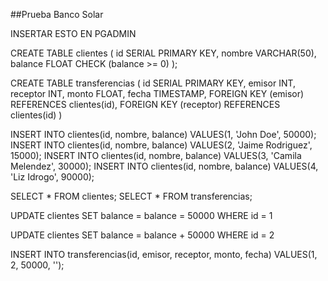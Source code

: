 ##Prueba Banco Solar

INSERTAR ESTO EN PGADMIN

CREATE TABLE clientes (
id SERIAL PRIMARY KEY,
nombre VARCHAR(50),
balance FLOAT CHECK (balance >= 0)
);

CREATE TABLE transferencias (
id SERIAL PRIMARY KEY,
emisor INT,
receptor INT,
monto FLOAT,
fecha TIMESTAMP,
FOREIGN KEY (emisor) REFERENCES clientes(id),
FOREIGN KEY (receptor) REFERENCES clientes(id)
)

INSERT INTO clientes(id, nombre, balance)
VALUES(1, 'John Doe', 50000);
INSERT INTO clientes(id, nombre, balance)
VALUES(2, 'Jaime Rodriguez', 15000);
INSERT INTO clientes(id, nombre, balance)
VALUES(3, 'Camila Melendez', 30000);
INSERT INTO clientes(id, nombre, balance)
VALUES(4, 'Liz Idrogo', 90000);



SELECT * FROM clientes;
SELECT * FROM transferencias;

UPDATE clientes
SET balance = balance = 50000
WHERE id = 1

UPDATE clientes
SET balance = balance + 50000
WHERE id = 2

INSERT INTO transferencias(id, emisor, receptor, monto, fecha)
VALUES(1, 2, 50000, '');